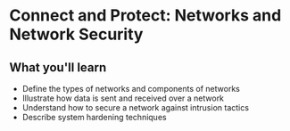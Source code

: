 # Connect and Protect: Networks and Network Security

## What you'll learn

- Define the types of networks and components of networks
- Illustrate how data is sent and received over a network
- Understand how to secure a network against intrusion tactics
- Describe system hardening techniques